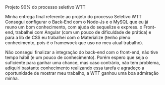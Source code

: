 Projeto 90% do processo seletivo WTT 

Minha entrega final referente ao projeto do processo Seletivo WTT Consegui configurar o Back-End com o Node-Js e o MySQL que eu já reuno um bom conhecimento, com ajuda do sequelize e express. o Front-end, trabalhei com Angular (com um pouco de dificuldade de prática) e para a lib de CSS eu trabalhei com o Materialize (tenho pleno conhecimento, pois é o framewoek que uso no meu atual trabalho). 

Não consegui finalizar a integração do back-end com o front-end, não tive tempo hábil (e um pouco de conhecimento). Porém espero que seja o suficiente para ganhar uma chance, mas caso contrário, não tem problema, adiquiri bastante conhecimento realizando essa tarefa e agradeço a oportunidade de mostrar meu trabalho, a WTT ganhou uma boa admiração minha.